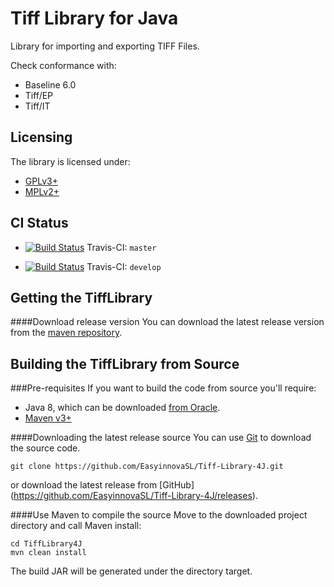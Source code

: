 Tiff Library for Java
==========

Library for importing and exporting TIFF Files.

Check conformance with:
- Baseline 6.0
- Tiff/EP
- Tiff/IT

Licensing
---------
The library is licensed under:

 - [GPLv3+](LICENSE.GPL "GNU General Public License, version 3")
 - [MPLv2+](LICENSE.MPL "Mozilla Public License, version 2.0")

CI Status
---------
- [![Build Status](https://travis-ci.org/EasyinnovaSL/Tiff-Library-4J.svg?branch=master)](https://travis-ci.org/EasyinnovaSL/Tiff-Library-4J "Tiff-Library-4J Travis-CI master branch build") Travis-CI: `master`

- [![Build Status](https://travis-ci.org/EasyinnovaSL/Tiff-Library-4J.svg?branch=develop)](https://travis-ci.org/EasyinnovaSL/Tiff-Library-4J "Tiff-Library-4J Travis-CI develop build") Travis-CI: `develop`

Getting the TiffLibrary
------------------------
####Download release version
You can download the latest release version from the [maven repository](http://mvnrepository.com/artifact/com.easyinnova/tifflibrary4java).

Building the TiffLibrary from Source
----------------------------------------
###Pre-requisites
If you want to build the code from source you'll require:

 * Java 8, which can be downloaded [from Oracle](http://www.oracle.com/technetwork/java/javase/downloads/index.html).
 * [Maven v3+](https://maven.apache.org/)

####Downloading the latest release source
You can use [Git](https://git-scm.com/) to download the source code.
```
git clone https://github.com/EasyinnovaSL/Tiff-Library-4J.git
```
or download the latest release from [GitHub] (https://github.com/EasyinnovaSL/Tiff-Library-4J/releases).

####Use Maven to compile the source
Move to the downloaded project directory and call Maven install:

    cd TiffLibrary4J
    mvn clean install

The build JAR will be generated under the directory target.